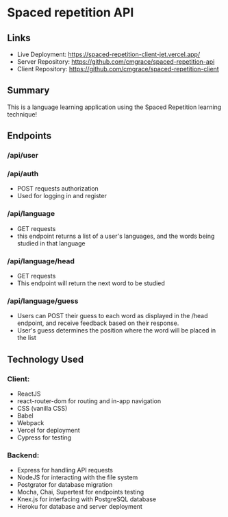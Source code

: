 # Spaced repetition API

## Links

- Live Deployment: https://spaced-repetition-client-jet.vercel.app/
- Server Repository: https://github.com/cmgrace/spaced-repetition-api
- Client Repository: https://github.com/cmgrace/spaced-repetition-client

## Summary

This is a language learning application using the Spaced Repetition learning technique!

## Endpoints

### /api/user

### /api/auth

- POST requests authorization
- Used for logging in and register

### /api/language

- GET requests
- this endpoint returns a list of a user's languages, and the words being studied in that language

### /api/language/head

- GET requests
- This endpoint will return the next word to be studied

### /api/language/guess

- Users can POST their guess to each word as displayed in the /head endpoint, and receive feedback based on their response.
- User's guess determines the position where the word will be placed in the list

## Technology Used

### Client:

- ReactJS
- react-router-dom for routing and in-app navigation
- CSS (vanilla CSS)
- Babel
- Webpack
- Vercel for deployment
- Cypress for testing

### Backend:

- Express for handling API requests
- NodeJS for interacting with the file system
- Postgrator for database migration
- Mocha, Chai, Supertest for endpoints testing
- Knex.js for interfacing with PostgreSQL database
- Heroku for database and server deployment
